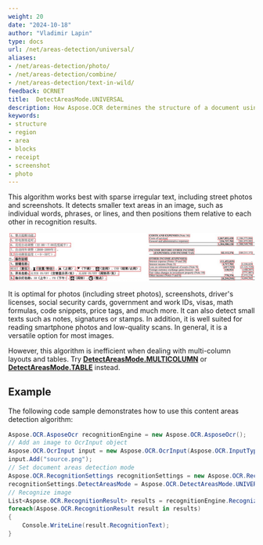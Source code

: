 ```yaml
---
weight: 20
date: "2024-10-18"
author: "Vladimir Lapin"
type: docs
url: /net/areas-detection/universal/
aliases:
- /net/areas-detection/photo/
- /net/areas-detection/combine/
- /net/areas-detection/text-in-wild/
feedback: OCRNET
title:  DetectAreasMode.UNIVERSAL
description: How Aspose.OCR determines the structure of a document using the DetectAreasMode.UNIVERSAL algorithm.
keywords:
- structure
- region
- area
- blocks
- receipt
- screenshot
- photo
---
```


This algorithm works best with sparse irregular text, including street photos and screenshots. It detects smaller text areas in an image, such as individual words, phrases, or lines, and then positions them relative to each other in recognition results.

![DetectAreasMode.UNIVERSAL algorithm](taa.png)

It is optimal for photos (including street photos), screenshots, driver's licenses, social security cards, government and work IDs, visas, math formulas, code snippets, price tags, and much more. It can also detect small texts such as notes, signatures or stamps. In addition, it is well suited for reading smartphone photos and low-quality scans. In general, it is a versatile option for most images.

However, this algorithm is inefficient when dealing with multi-column layouts and tables. Try [**DetectAreasMode.MULTICOLUMN**](/ocr/net/areas-detection/multicolumn/) or [**DetectAreasMode.TABLE**](/ocr/net/areas-detection/table/) instead.

## Example

The following code sample demonstrates how to use this content areas detection algorithm:

```csharp
Aspose.OCR.AsposeOcr recognitionEngine = new Aspose.OCR.AsposeOcr();
// Add an image to OcrInput object
Aspose.OCR.OcrInput input = new Aspose.OCR.OcrInput(Aspose.OCR.InputType.SingleImage);
input.Add("source.png");
// Set document areas detection mode
Aspose.OCR.RecognitionSettings recognitionSettings = new Aspose.OCR.RecognitionSettings();
recognitionSettings.DetectAreasMode = Aspose.OCR.DetectAreasMode.UNIVERSAL;
// Recognize image
List<Aspose.OCR.RecognitionResult> results = recognitionEngine.Recognize(input, recognitionSettings);
foreach(Aspose.OCR.RecognitionResult result in results)
{
	Console.WriteLine(result.RecognitionText);
}
```
